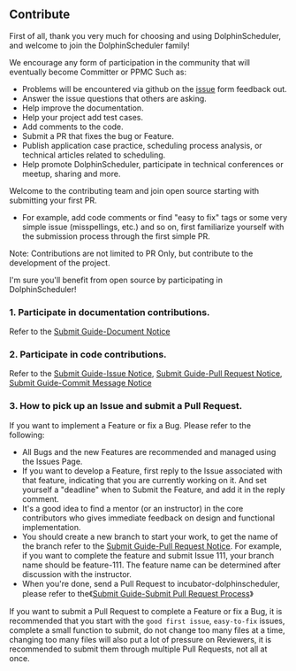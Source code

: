 ## Contribute

First of all, thank you very much for choosing and using DolphinScheduler, and welcome to join the DolphinScheduler family!

We encourage any form of participation in the community that will eventually become Committer or PPMC Such as:
* Problems will be encountered via github on the [issue](https://github.com/apache/incubator-dolphinscheduler/issues) form feedback out.
* Answer the issue questions that others are asking.
* Help improve the documentation.
* Help your project add test cases.
* Add comments to the code.
* Submit a PR that fixes the bug or Feature.
* Publish application case practice, scheduling process analysis, or technical articles related to scheduling.
* Help promote DolphinScheduler, participate in technical conferences or meetup, sharing and more.

Welcome to the contributing team and join open source starting with submitting your first PR.
 - For example, add code comments or find "easy to fix" tags or some very simple issue (misspellings, etc.) and so on, first familiarize yourself with the submission process through the first simple PR.
 
Note: Contributions are not limited to PR Only, but contribute to the development of the project.

I'm sure you'll benefit from open source by participating in DolphinScheduler!

### 1. Participate in documentation contributions.

Refer to the [Submit Guide-Document Notice](document.md)

### 2. Participate in code contributions.

Refer to the [Submit Guide-Issue Notice](issue.md), [Submit Guide-Pull Request Notice](pull-request.md), [Submit Guide-Commit Message Notice](commit_message.md)

### 3. How to pick up an Issue and submit a Pull Request.

If you want to implement a Feature or fix a Bug. Please refer to the following:

* All Bugs and the new Features are recommended and managed using the Issues Page.
* If you want to develop a Feature, first reply to the Issue associated with that feature, indicating that you are currently working on it. And set yourself a "deadline" when to Submit the Feature, and add it in the reply comment.
* It's a good idea to find a mentor (or an instructor) in the core contributors who gives immediate feedback on design and functional implementation.
* You should create a new branch to start your work, to get the name of the branch refer to the [Submit Guide-Pull Request Notice](pull-request.md). For example, if you want to complete the feature and submit Issue 111, your branch name should be feature-111. The feature name can be determined after discussion with the instructor.
* When you're done, send a Pull Request to incubator-dolphinscheduler, please refer to the《[Submit Guide-Submit Pull Request Process](submit-code.md)》

If you want to submit a Pull Request to complete a Feature or fix a Bug, it is recommended that you start with the `good first issue`, `easy-to-fix` issues, complete a small function to submit, do not change too many files at a time, changing too many files will also put a lot of pressure on Reviewers, it is recommended to submit them through multiple Pull Requests, not all at once.